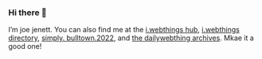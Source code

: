 ### Hi there 👋

I’m joe jenett. You can also find me at the <a rel="me" href="https://iwebthings.joejenett.com/">i.webthings hub</a>, <a rel="me" href="https://directory.joejenett.com/">i.webthings directory</a>, <a rel="me" href="https://simply.joejenett.com/">simply. <a rel="me" href="https://bulltown.2022.jenett.org/">bulltown.2022</a>, and <a rel="me" href="https://dwt-archives.joejenett.com/">the dailywebthing archives</a>. Mkae it a good one!
